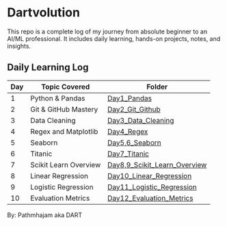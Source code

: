 # Dartvolution

This repo is a complete log of my journey from absolute beginner to an AI/ML professional. It includes daily learning, hands-on projects, notes, and insights.

## Daily Learning Log

| Day | Topic Covered             | Folder               |
|-----|---------------------------|----------------------|
| 1   | Python & Pandas | [Day1_Pandas](<./Daily Progress/Day 1 - Pandas>) |
| 2   | Git & GitHub Mastery| [Day2_Git_Github](<./Daily Progress/Day 2 - Git and Github>) |
| 3   | Data Cleaning | [Day3_Data_Cleaning](<./Daily Progress/Day 3 - Data Cleaning>) |
| 4   | Regex and Matplotlib | [Day4_Regex](<./Daily Progress/Day 4 - Regex and Matplotlib>) |
| 5   | Seaborn | [Day5,6_Seaborn](<./Daily Progress/Day 5,6- Seaborn>) |
| 6   | Titanic | [Day7_Titanic](<./Daily Progress/Day 7 - The Titanic>) |
| 7   | Scikit Learn Overview | [Day8,9_Scikit_Learn_Overview](<./Daily Progress/Day 8,9 - Scikit Learn Overview>) |
| 8   | Linear Regression | [Day10_Linear_Regression](<./Daily Progress/Day 10 - Linear Regression>) |
| 9   | Logistic Regression | [Day11_Logistic_Regression](<./Daily Progress/Day 11 - Logistic Regression>) |
| 10   | Evaluation Metrics | [Day12_Evaluation_Metrics](<./Daily Progress/Day 12 - Evaluation Metrics>) |

By: Pathmhajam aka DART
